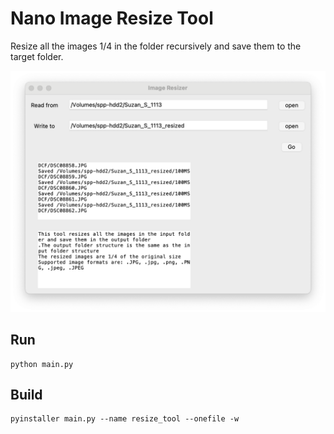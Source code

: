 
# Nano Image Resize Tool

Resize all the images 1/4 in the folder recursively and save them to the target folder.

![demo](images/demo.png)
## Run
```
python main.py
```

## Build
```
pyinstaller main.py --name resize_tool --onefile -w
```
